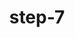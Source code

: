 ---
layout: post
title:  "step-7"
contentType: "technical"
video: assets/images/plant-video-7.mp4
---